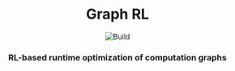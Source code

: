 <h1 align="center">
    <br>
    Graph RL
    <br>
</h1>

<p align="center">
    <a>
        <img alt="Build" src="https://github.com/lukeross3/graph_rl/workflows/build/badge.svg">
    </a>
    <!-- <a href="https://github.com/lukeross3/graph_rl/releases">
        <img alt="GitHub release" src="https://img.shields.io/github/release/lukeross3/graph_rl.svg">
    </a> -->
</p>

<h3 align="center">
<p>RL-based runtime optimization of computation graphs
</h3>